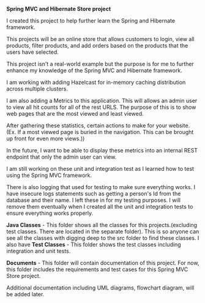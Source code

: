 **Spring MVC and Hibernate Store project**

I created this project to help further learn the Spring and Hibernate framework.

This projects will be an online store that allows customers to 
login, view all products, filter products, and add orders based on the products that the users have selected.

This project isn't a real-world example but the purpose is for me to further enhance my knowledge of the Spring MVC and Hibernate framework.

I am working with adding Hazelcast for in-memory caching distribution across multiple clusters.

I am also adding a Metrics to this application. This will allows an admin user to view all hit counts for all of the rest URLS.
The purpose of this is to show web pages that are the most viewed and least viewed. 

After gathering these statistics, certain actions to make for your website. (Ex. If a most viewed page is buried in the navigation. This can be brought up front for even more views.))

In the future, I want to be able to display these metrics into an internal REST endpoint that only the admin user can view.

I am still working on these unit and integration test as I learned how to test using the Spring MVC framework.

There is also logging that used for testing to make sure everything works. I have insecure logs statements such as getting a person's Id from the database and their name.
I left these in for my testing purposes. I will remove them eventually when I created all the unit and integration tests to ensure everything works properly.

**Java Classes** - This folder shows all the classes for this projects.(excluding test classes. There are located in the separate folder). This is so anyone can see all the classes with digging deep to the src folder to find these classes.
I also have **Test Classes** - This folder shows the test classes including integration and unit tests.

**Documents** - This folder will contain documentation of this project. For now, this folder includes the requirements and test cases for this Spring MVC Store project.
 
Additional documentation including UML diagrams, flowchart diagram, will be added later.